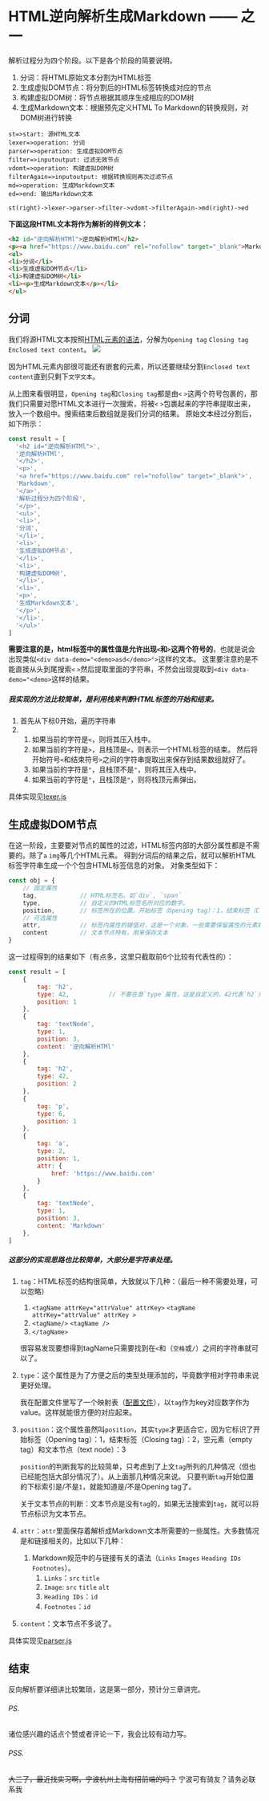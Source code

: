# HTML逆向解析生成Markdown —— 之一
解析过程分为四个阶段。以下是各个阶段的简要说明。
1.  分词：将HTML原始文本分割为HTML标签
2.  生成虚拟DOM节点：将分割后的HTML标签转换成对应的节点
3.  构建虚拟DOM树：将节点根据其顺序生成相应的DOM树
4.  生成Markdown文本：根据预先定义HTML To Markdown的转换规则，对DOM树进行转换

```flowchart
st=>start: 源HTML文本
lexer=>operation: 分词
parser=>operation: 生成虚拟DOM节点
filter=>inputoutput: 过滤无效节点
vdomt=>operation: 构建虚拟DOM树
filterAgain=>inputoutput: 根据转换规则再次过滤节点
md=>operation: 生成Markdown文本
ed=>end: 输出Markdown文本

st(right)->lexer->parser->filter->vdomt->filterAgain->md(right)->ed
```
 
**下面这段HTML文本将作为解析的样例文本：**
```html
<h2 id="逆向解析HTMl">逆向解析HTMl</h2>
<p><a href="https://www.baidu.com" rel="nofollow" target="_blank">Markdown</a>解析过程分为四个阶段</p>
<ul>
<li>分词</li>
<li>生成虚拟DOM节点</li>
<li>构建虚拟DOM树</li>
<li><p>生成Markdown文本</p></li>
</ul>
```

## 分词
我们将源HTML文本按照[HTML元素的语法](https://developer.mozilla.org/zh-CN/docs/Glossary/HTML)，分解为`Opening tag` `Closing tag` `Enclosed text content`。
![](https://mdn.mozillademos.org/files/7659/anatomy-of-an-html-element.png)

因为HTML元素内部很可能还有嵌套的元素，所以还要继续分割`Enclosed text content`直到只剩下`文字文本`。

从上图来看很明显，`Opening tag`和`Closing tag`都是由`<` `>`这两个符号包裹的，那我们只需要对愿HTML文本进行一次搜索，将被`<` `>`包裹起来的字符串提取出来，放入一个数组中。搜索结束后数组就是我们分词的结果。
原始文本经过分割后，如下所示：
```javascript
const result = [
  '<h2 id="逆向解析HTMl">',
  '逆向解析HTMl',
  '</h2>',
  '<p>',
  '<a href="https://www.baidu.com" rel="nofollow" target="_blank">',
  'Markdown',
  '</a>',
  '解析过程分为四个阶段',
  '</p>',
  '<ul>',
  '<li>',
  '分词',
  '</li>',
  '<li>',
  '生成虚拟DOM节点',
  '</li>',
  '<li>',
  '构建虚拟DOM树',
  '</li>',
  '<li>',
  '<p>',
  '生成Markdown文本',
  '</p>',
  '</li>',
  '</ul>'
]
```

**需要注意的是，html标签中的属性值是允许出现`<`和`>`这两个符号的**，也就是说会出现类似`<div data-demo="<demo>asd</demo>">`这样的文本。
这里要注意的是不能直接从头到尾搜索`<` `>`然后提取里面的字符串，不然会出现提取到`<div data-demo="<demo>`这样的结果。

##### 我实现的方法比较简单，是利用栈来判断HTML标签的开始和结束。
1. 首先从下标0开始，遍历字符串
2. 
    1.  如果当前的字符是`<`，则将其压入栈中。
    2.  如果当前的字符是`>`，且栈顶是`<`，则表示一个HTML标签的结束。
        然后将开始符号`<`和结束符号`>`之间的字符串提取出来保存到结果数组就好了。
    3.  如果当前的字符是`"`，且栈顶不是`"`，则将其压入栈中。
    4.  如果当前的字符是`"`，且栈顶是`"`，则将栈顶元素弹出。

具体实现见[lexer.js](../src/lib/lexer.js)

## 生成虚拟DOM节点

在这一阶段，主要要对节点的属性的过滤，HTML标签内部的大部分属性都是不需要的。除了`a` `img`等几个HTML元素。
得到分词后的结果之后，就可以解析HTML标签字符串生成一个个包含HTML标签信息的对象。
对象类型如下：
```javascript
const obj = {
    // 固定属性
    tag,            // HTML标签名。如`div`, `span`
    type,           // 自定义的HTML标签名所对应的数字。
    position,       // 标签所在的位置。开始标签（Opening tag）：1，结束标签（Closing tag）：2，空元素（empty tag）和文本节点（text node）：3
    // 可选属性
    attr,           // 标签内属性的键值对，这是一个对象。一些需要保留属性的元素如`a`元素需要保留`href` `title`用来生成Markdown文本。
    content         // 文本节点特有，用来保存文本
}
```
这一过程得到的结果如下（有点多，这里只截取前6个比较有代表性的）：
```javascript
const result = [
    {
        tag: 'h2',
        type: 42,           // 不要在意`type`属性，这是自定义的，42代表`h2`元素对应数字
        position: 1
    },
    {
        tag: 'textNode',
        type: 1,
        position: 3,
        content: '逆向解析HTMl'
    },
    {
        tag: 'h2',
        type: 42,
        position: 2
    },
    {
        tag: 'p',
        type: 6,
        position: 1
    },
    {
        tag: 'a',
        type: 2,
        position: 1,
        attr: {
            href: 'https://www.baidu.com'
        }
    },
    {
        tag: 'textNode',
        type: 1,
        position: 3,
        content: 'Markdown'
    },
]
```
##### 这部分的实现思路也比较简单，大部分是字符串处理。
1.  `tag`：HTML标签的结构很简单，大致就以下几种：（最后一种不需要处理，可以忽略）
    1. `<tagName attrKey="attrValue" attrKey>` `<tagName attrKey="attrValue" attrKey >`
    2. `<tagName/>` `<tagName />`
    3. `</tagName>`
    
    很容易发现要想得到tagName只需要找到在`<`和（`空格`或`/`）之间的字符串就可以了。
2.  `type`：这个属性是为了方便之后的类型处理添加的，毕竟数字相对字符串来说更好处理。
    
    我在配置文件里写了一个映射表（[配置文件](../src/lib/config.js)），以`tag`作为key对应数字作为value。这样就能很方便的对应起来。
3.  `position`：这个属性虽然叫`position`，其实`type`才更适合它，因为它标识了开始标签（Opening tag）：1，结束标签（Closing tag）：2，空元素（empty tag）和文本节点（text node）：3
    
    `position`的判断我写的比较简单，只考虑到了上文`tag`所列的几种情况（但也已经能包括大部分情况了）。从上面那几种情况来说。
    只要判断`tag`开始位置的下标索引是/不是`1`，就能知道是/不是Opening tag了。
    
    关于文本节点的判断：文本节点是没有`tag`的，如果无法搜索到`tag`，就可以将节点标识为文本节点。
4.  `attr`：`attr`里面保存着解析成Markdown文本所需要的一些属性。大多数情况是和链接相关的，比如以下几种：
    1.  Markdown规范中的与链接有关的语法（`Links` `Images` `Heading IDs` `Footnotes`）。
        1.  `Links`：`src` `title`
        2.  `Image`: `src` `title` `alt`
        3.  `Heading IDs`：`id`
        4.  `Footnotes`：`id`
5.  `content`：文本节点不多说了。

具体实现见[parser.js](../src/lib/parser.js)

## 结束
反向解析要详细讲比较繁琐，这是第一部分，预计分三章讲完。

###### PS.
诸位感兴趣的话点个赞或者评论一下，我会比较有动力写。
###### PSS.
~~大三了，最近找实习啊，宁波杭州上海有招前端的吗？~~
宁波可有骑友？请务必联系我

